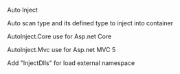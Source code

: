 Auto Inject

Auto scan type and its defined type to inject into container

AutoInject.Core use for Asp.net Core

AutoInject.Mvc use for Asp.net MVC 5

Add "InjectDlls" for load external namespace
